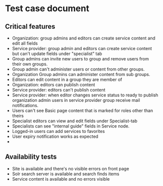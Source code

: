 # Test case document

## Critical features
- Organization: group admins and editors can create service content and edit all fields
- Service provider: group admin and editors can create service content but can't update fields under "specialist" tab 
- Group admins can invite new users to group and remove users from their own groups.
- Group admin can't administer users or content from other groups.
- Organization Group admins can administer content from sub groups.
- Editors can edit content in a group they are member of
- Organization: editors can publish content
- Service provider: editors can't publish content
- Service provider: when editor changes service status to ready to publish organization admin users in service provider group receive mail notifications.
- Users can't see Basic page content that is marked for roles other than theirs
- Specialist editors can view and edit fields under Specialist-tab
- Specialists can see "internal guide" fields in Service node.
- Logged-in users can add services to favorites
- User expiry notification works as expected
- 

## Availability tests
- Site is available and there's no visible errors on front page
- Solr search server is available and search finds items
- Service content is available and no errors visible